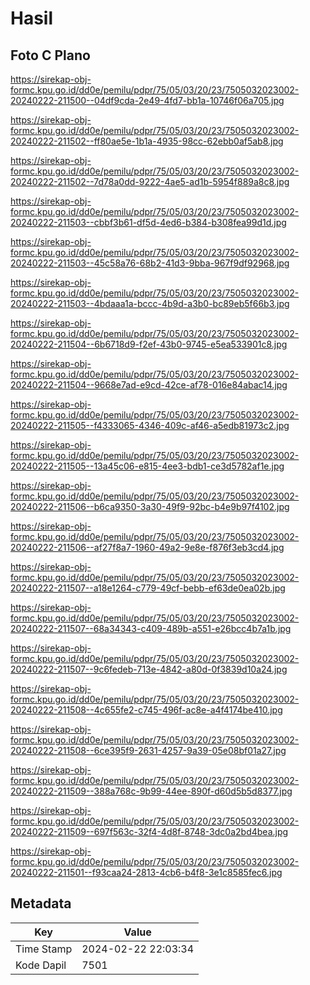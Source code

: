 # Hasil

## Foto C Plano

https://sirekap-obj-formc.kpu.go.id/dd0e/pemilu/pdpr/75/05/03/20/23/7505032023002-20240222-211500--04df9cda-2e49-4fd7-bb1a-10746f06a705.jpg

https://sirekap-obj-formc.kpu.go.id/dd0e/pemilu/pdpr/75/05/03/20/23/7505032023002-20240222-211502--ff80ae5e-1b1a-4935-98cc-62ebb0af5ab8.jpg

https://sirekap-obj-formc.kpu.go.id/dd0e/pemilu/pdpr/75/05/03/20/23/7505032023002-20240222-211502--7d78a0dd-9222-4ae5-ad1b-5954f889a8c8.jpg

https://sirekap-obj-formc.kpu.go.id/dd0e/pemilu/pdpr/75/05/03/20/23/7505032023002-20240222-211503--cbbf3b61-df5d-4ed6-b384-b308fea99d1d.jpg

https://sirekap-obj-formc.kpu.go.id/dd0e/pemilu/pdpr/75/05/03/20/23/7505032023002-20240222-211503--45c58a76-68b2-41d3-9bba-967f9df92968.jpg

https://sirekap-obj-formc.kpu.go.id/dd0e/pemilu/pdpr/75/05/03/20/23/7505032023002-20240222-211503--4bdaaa1a-bccc-4b9d-a3b0-bc89eb5f66b3.jpg

https://sirekap-obj-formc.kpu.go.id/dd0e/pemilu/pdpr/75/05/03/20/23/7505032023002-20240222-211504--6b6718d9-f2ef-43b0-9745-e5ea533901c8.jpg

https://sirekap-obj-formc.kpu.go.id/dd0e/pemilu/pdpr/75/05/03/20/23/7505032023002-20240222-211504--9668e7ad-e9cd-42ce-af78-016e84abac14.jpg

https://sirekap-obj-formc.kpu.go.id/dd0e/pemilu/pdpr/75/05/03/20/23/7505032023002-20240222-211505--f4333065-4346-409c-af46-a5edb81973c2.jpg

https://sirekap-obj-formc.kpu.go.id/dd0e/pemilu/pdpr/75/05/03/20/23/7505032023002-20240222-211505--13a45c06-e815-4ee3-bdb1-ce3d5782af1e.jpg

https://sirekap-obj-formc.kpu.go.id/dd0e/pemilu/pdpr/75/05/03/20/23/7505032023002-20240222-211506--b6ca9350-3a30-49f9-92bc-b4e9b97f4102.jpg

https://sirekap-obj-formc.kpu.go.id/dd0e/pemilu/pdpr/75/05/03/20/23/7505032023002-20240222-211506--af27f8a7-1960-49a2-9e8e-f876f3eb3cd4.jpg

https://sirekap-obj-formc.kpu.go.id/dd0e/pemilu/pdpr/75/05/03/20/23/7505032023002-20240222-211507--a18e1264-c779-49cf-bebb-ef63de0ea02b.jpg

https://sirekap-obj-formc.kpu.go.id/dd0e/pemilu/pdpr/75/05/03/20/23/7505032023002-20240222-211507--68a34343-c409-489b-a551-e26bcc4b7a1b.jpg

https://sirekap-obj-formc.kpu.go.id/dd0e/pemilu/pdpr/75/05/03/20/23/7505032023002-20240222-211507--9c6fedeb-713e-4842-a80d-0f3839d10a24.jpg

https://sirekap-obj-formc.kpu.go.id/dd0e/pemilu/pdpr/75/05/03/20/23/7505032023002-20240222-211508--4c655fe2-c745-496f-ac8e-a4f4174be410.jpg

https://sirekap-obj-formc.kpu.go.id/dd0e/pemilu/pdpr/75/05/03/20/23/7505032023002-20240222-211508--6ce395f9-2631-4257-9a39-05e08bf01a27.jpg

https://sirekap-obj-formc.kpu.go.id/dd0e/pemilu/pdpr/75/05/03/20/23/7505032023002-20240222-211509--388a768c-9b99-44ee-890f-d60d5b5d8377.jpg

https://sirekap-obj-formc.kpu.go.id/dd0e/pemilu/pdpr/75/05/03/20/23/7505032023002-20240222-211509--697f563c-32f4-4d8f-8748-3dc0a2bd4bea.jpg

https://sirekap-obj-formc.kpu.go.id/dd0e/pemilu/pdpr/75/05/03/20/23/7505032023002-20240222-211501--f93caa24-2813-4cb6-b4f8-3e1c8585fec6.jpg


## Metadata

| Key        | Value               |
| ---------- | ------------------- |
| Time Stamp | 2024-02-22 22:03:34 |
| Kode Dapil | 7501                |



